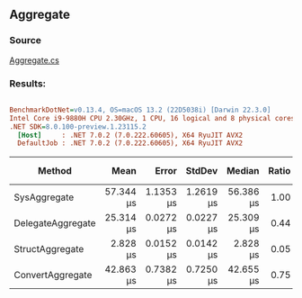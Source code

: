 ﻿## Aggregate

### Source
[Aggregate.cs](../../src/StructLinq.Benchmark/Aggregate.cs)

### Results:
``` ini

BenchmarkDotNet=v0.13.4, OS=macOS 13.2 (22D5038i) [Darwin 22.3.0]
Intel Core i9-9880H CPU 2.30GHz, 1 CPU, 16 logical and 8 physical cores
.NET SDK=8.0.100-preview.1.23115.2
  [Host]     : .NET 7.0.2 (7.0.222.60605), X64 RyuJIT AVX2
  DefaultJob : .NET 7.0.2 (7.0.222.60605), X64 RyuJIT AVX2


```
|            Method |      Mean |     Error |    StdDev |    Median | Ratio | RatioSD | Allocated | Alloc Ratio |
|------------------ |----------:|----------:|----------:|----------:|------:|--------:|----------:|------------:|
|      SysAggregate | 57.344 μs | 1.1353 μs | 1.2619 μs | 56.386 μs |  1.00 |    0.00 |      40 B |        1.00 |
| DelegateAggregate | 25.314 μs | 0.0272 μs | 0.0227 μs | 25.309 μs |  0.44 |    0.01 |      24 B |        0.60 |
|   StructAggregate |  2.828 μs | 0.0152 μs | 0.0142 μs |  2.828 μs |  0.05 |    0.00 |         - |        0.00 |
|  ConvertAggregate | 42.863 μs | 0.7382 μs | 0.7250 μs | 42.655 μs |  0.75 |    0.03 |      40 B |        1.00 |
